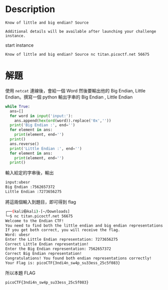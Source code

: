 # Description
```text
Know of little and big endian? Source

Additional details will be available after launching your challenge instance.
```
start instance
```text
Know of little and big endian? Source nc titan.picoctf.net 56675
```

# 解題
使用 `netcat` 連線後，會給一個 Word 然後要輸出他的 Big Endian, Little Endian。撰寫一個 python 輸出字串的 Big Endian , Little Endian
```python
while True:
  ans=[]
  for word in input('input:'):
    ans.append(hex(ord(word)).replace('0x',''))
  print('Big Endian :', end='')
  for element in ans:
    print(element, end='')
  print()
  ans.reverse()
  print('Little Endian :', end='')
  for element in ans:
    print(element, end='')
  print()
```
輸入給定的字串後，輸出
```bash
input:ubesr
Big Endian :7562657372
Little Endian :7273656275
```
將這兩個輸入到題目，即可得到 flag
```bash
┌──(kali㉿kali)-[~/Downloads]
└─$ nc titan.picoctf.net 56675
Welcome to the Endian CTF!
You need to find both the little endian and big endian representations of a word.
If you get both correct, you will receive the flag.
Word: ubesr
Enter the Little Endian representation: 7273656275
Correct Little Endian representation!
Enter the Big Endian representation: 7562657372
Correct Big Endian representation!
Congratulations! You found both endian representations correctly!
Your Flag is: picoCTF{3ndi4n_sw4p_su33ess_25c5f083}

```



<!-- flag -->
所以本題 FLAG 
```text
picoCTF{3ndi4n_sw4p_su33ess_25c5f083}
```
